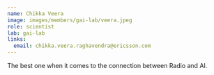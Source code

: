 ```yaml
---
name: Chikka Veera
image: images/members/gai-lab/veera.jpeg
role: scientist
lab: gai-lab
links:
  email: chikka.veera.raghavendra@ericsson.com
---
```


The best one when it comes to the connection between Radio and AI.
